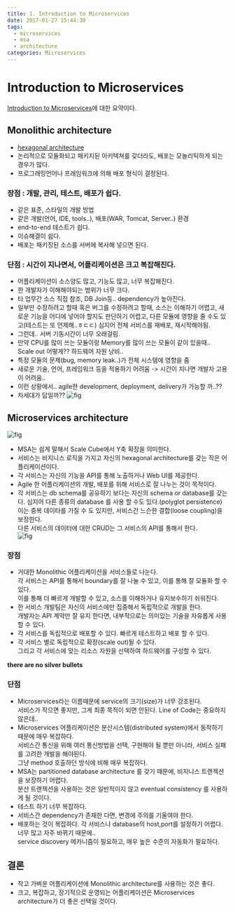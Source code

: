 ```yaml
---
title: 1. Introduction to Microservices
date: 2017-01-27 15:44:30
tags:
  - microservices
  - msa
  - architecture
categories: Microservices
---
```


# Introduction to Microservices
[Introduction to Microservices](https://www.nginx.com/blog/introduction-to-microservices/)에 대한 요약이다.

## Monolithic architecture
- [hexagonal architecture](http://www.infoq.com/news/2014/10/exploring-hexagonal-architecture)
- 논리적으로 모듈화되고 패키지된 아키텍쳐를 갖더라도, 배포는 모놀리틱하게 되는 경우가 많다.
- 프로그래밍언어나 프래임워크에 의해 배포 형식이 결정된다.

### 장점 : 개발, 관리, 테스트, 배포가 쉽다.
- 같은 표준, 스타일의 개발 방법
- 같은 개발(언어, IDE, tools..), 배포(WAR, Tomcat, Server..) 환경
- end-to-end 테스트가 쉽다.
- 이슈해결이 쉽다.
- 배포는 패키징된 소스를 서버에 복사해 넣으면 된다.

### 단점 : 시간이 지나면서, 어플리케이션은 크고 복잡해진다.
- 어플리케이션이 소스양도 많고, 기능도 많고, 너무 복잡해진다.
- 한 개발자가 이해해야되는 범위가 너무 크다.
- 타 업무간 소스 직접 참조, DB Join등.. dependency가 높아진다.
- 일부만 수정하려고 할때 혹은 버그를 수정하려고 할때,
  소스는 이해하기 어렵고, 새로운 기능을 어디에 넣어야 할지도 판단하기 어렵고,
  다른 모듈에 영향을 줄 수도 있고(테스트는 또 언제해..ㅎㄷㄷ)
  심지어 전체 서비스를 재배포, 재시작해야됨.
- 그런데.. 서버 기동시간이 너무 오래걸림.
- 만약 CPU를 많이 쓰는 모듈이랑 Memory를 많이 쓰는 모듈이 같이 있을때..
  Scale out 어떻게?? 하드웨어 자원 낭비..
- 특정 모듈의 문제(bug, memory leak..)가 전체 시스템에 영향을 줌
- 새로운 기술, 언어, 프레임워크 등을 적용하기 어려움 -> 시간이 지나면 개발자 고용이 어려움..
- 이런 상황에서.. agile한 development, deployment, delivery가 가능할 까..??
- 차세대가 답일까??
![fig](https://thetelltalemind.files.wordpress.com/2014/12/the-monolith-monsters1.jpg "Monolith Monsters")

## Microservices architecture
![fig](https://www.nginx.com/wp-content/uploads/2015/05/Graph-05-e1431978489626.png "Scale Cube")
- MSA는 쉽게 말해서 Scale Cube에서 Y축 확장을 의미한다.
- 서비스는 비지니스 로직을 가지고 자신의 hexagonal architecture를 갖는 작은 어플리케이션이다.
- 각 서비스는 자신의 기능을 API를 통해 노출하거나 Web UI를 제공한다.
- Agile 한 어플리케이션의 개발, 배포를 위해 서비스로 잘 나누는 것이 목적이다.
- 각 서비스는 db schema를 공유하기 보다는 자신의 schema or database를 갖는다.
  심지어 다른 종류의 database 를 사용 할 수도 있다.(polyglot persistence)  
  이는 중복 데이타를 가질 수 도 있지만, 서비스간 느슨한 결합(loose coupling)을 보장한다.  
  다른 서비스의 데이터에 대한 CRUD는 그 서비스의 API를 통해서 한다.  
![fig](https://www.nginx.com/wp-content/uploads/2015/05/Graph-04-e1431978528901.png "")


### 장점
- 거대한 Monolithic 어플리케이션을 서비스들로 나눈다.  
  각 서비스는 API를 통해서 boundary를 잘 나눌 수 있고, 이를 통해 잘 모듈화 할 수 있다.  
  이를 통해 더 빠르게 개발할 수 있고, 소스를 이해하거나 유지보수하기 쉬워진다.  
- 한 서비스 개발팀은 자신의 서비스에만 집중해서 독립적으로 개발을 한다.  
   개발자는 API 계약만 잘 유지 한다면, 내부적으로는 의미있는 기술을 자유롭게 사용 할 수 있다.
- 각 서비스를 독립적으로 배포할 수 있다. 빠르게 테스트하고 배포 할 수 있다.  
- 각 서비스 별로 독립적으로 확장(scale out)될 수 있다.  
   그리고 각 서비스에 맞는 리소스 자원을 선택하여 하드웨어를 구성할 수 있다.  

**there are no silver bullets**
### 단점
- Microservices라는 이름때문에 service의 크기(size)가 너무 강조된다.  
   서비스가 작으면 좋지만, 그게 최종 목적이 되면 안된다. Line of Code는 중요하지 않은데..  
- Microservices 어플리케이션은 분산시스템(distributed system)에서 동작하기 때문에 매우 복잡하다.  
   서비스간 통신을 위해 여러 통신방법을 선택, 구현해야 될 뿐만 아니라, 서비스 실패를 고려한 개발을 해야된다.   
   그냥 method 호출하던 방식에 비해 매우 복잡하다.  
- MSA는 partitioned database architecture 를 갖기 때문에, 비지니스 트랜젝션을 보장하기 어렵다.  
   분산 트랜젝션을 사용하는 것은 일반적이지 않고 eventual consistency 를 사용하게 될 것이다.
- 테스트 하기 너무 복잡하다.
- 서비스간 dependency가 존재한 다면, 변경에 주의를 기울여야 한다.
- 배포하는 것이 복잡하다. 각 서비스나 database의 host,port를 설정하기 어렵다. 너무 많고 자주 바뀌기 때문에..  
   service discovery 메카니즘이 필요하고, 매우 높은 수준의 자동화가 필요하다.  

## 결론
- 작고 가벼운 어플리케이션에 Monolithic architecture를 사용하는 것은 좋다.
- 크고, 복잡하고, 장기적으로 운영되는 어플리케이션은 Microservices architecture가 더 좋은 선택일 것이다.
